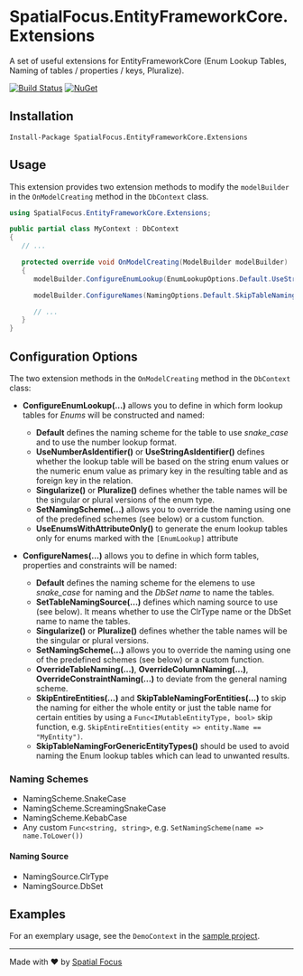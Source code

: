 # SpatialFocus.EntityFrameworkCore.Extensions

A set of useful extensions for EntityFrameworkCore (Enum Lookup Tables, Naming of tables / properties / keys, Pluralize).

[![Build Status](https://spatial-focus.visualstudio.com/EntityFrameworkCore.Extensions/_apis/build/status/EntityFrameworkCore.Extensions-CI)](https://spatial-focus.visualstudio.com/EntityFrameworkCore.Extensions/_build/latest?definitionId=3)
[![NuGet](https://img.shields.io/nuget/v/SpatialFocus.EntityFrameworkCore.Extensions.svg)](https://www.nuget.org/packages/SpatialFocus.EntityFrameworkCore.Extensions/)

## Installation

```console
Install-Package SpatialFocus.EntityFrameworkCore.Extensions
```

## Usage

This extension provides two extension methods to modify the `modelBuilder` in the `OnModelCreating` method in the `DbContext` class.

```csharp
using SpatialFocus.EntityFrameworkCore.Extensions;

public partial class MyContext : DbContext
{
   // ...

   protected override void OnModelCreating(ModelBuilder modelBuilder)
   {
      modelBuilder.ConfigureEnumLookup(EnumLookupOptions.Default.UseStringAsIdentifier());

      modelBuilder.ConfigureNames(NamingOptions.Default.SkipTableNamingForGenericEntityTypes());

      // ...
   }
}
```

## Configuration Options

The two extension methods in the `OnModelCreating` method in the `DbContext` class:

- **ConfigureEnumLookup(...)** allows you to define in which form lookup tables for *Enums* will be constructed and named:

  - **Default** defines the naming scheme for the table to use *snake_case* and to use the number lookup format.
  - **UseNumberAsIdentifier()** or **UseStringAsIdentifier()** defines whether the lookup table will be based on the string enum values or the numeric enum value as primary key in the resulting table and as foreign key in the relation.
  - **Singularize()** or **Pluralize()** defines whether the table names will be the singular or plural versions of the enum type.
  - **SetNamingScheme(...)** allows you to override the naming using one of the predefined schemes (see below) or a custom function.
  - **UseEnumsWithAttributeOnly()** to generate the enum lookup tables only for enums marked with the `[EnumLookup]` attribute

- **ConfigureNames(...)** allows you to define in which form tables, properties and constraints will be named:

  - **Default** defines the naming scheme for the elemens to use *snake_case* for naming and the *DbSet name* to name the tables.
  - **SetTableNamingSource(...)** defines which naming source to use (see below). It means whether to use the ClrType name or the DbSet name to name the tables.
  - **Singularize()** or **Pluralize()** defines whether the table names will be the singular or plural versions.
  - **SetNamingScheme(...)** allows you to override the naming using one of the predefined schemes (see below) or a custom function.
  - **OverrideTableNaming(...)**, **OverrideColumnNaming(...)**, **OverrideConstraintNaming(...)** to deviate from the general naming scheme.
  - **SkipEntireEntities(...)** and **SkipTableNamingForEntities(...)** to skip the naming for either the whole entity or just the table name for certain entities by using a `Func<IMutableEntityType, bool>` skip function, e.g. `SkipEntireEntities(entity => entity.Name == "MyEntity")`.
  - **SkipTableNamingForGenericEntityTypes()** should be used to avoid naming the Enum lookup tables which can lead to unwanted results.

### Naming Schemes

- NamingScheme.SnakeCase
- NamingScheme.ScreamingSnakeCase
- NamingScheme.KebabCase
- Any custom `Func<string, string>`, e.g. `SetNamingScheme(name => name.ToLower())`

#### Naming Source

- NamingSource.ClrType
- NamingSource.DbSet

## Examples

For an exemplary usage, see the `DemoContext` in the [sample project](https://github.com/SpatialFocus/SpatialFocus.EntityFrameworkCore.Extensions/tree/master/samples/SpatialFocus.EntityFrameworkCore.Extensions.SQLiteDemo).

----

Made with :heart: by [Spatial Focus](https://spatial-focus.net/)
